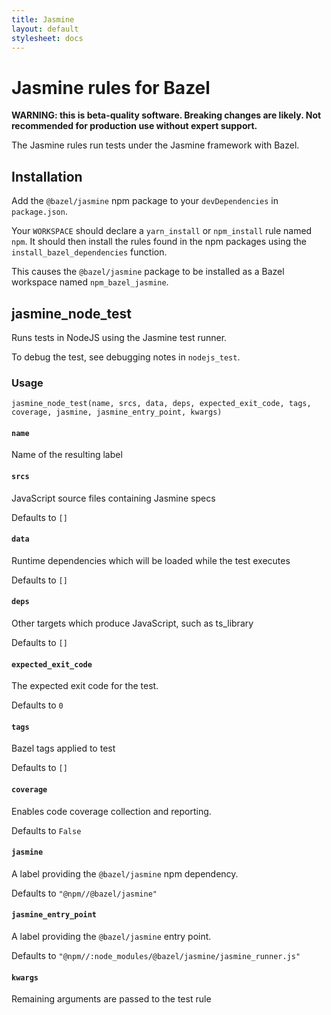 ```yaml
---
title: Jasmine
layout: default
stylesheet: docs
---
```

# Jasmine rules for Bazel

**WARNING: this is beta-quality software. Breaking changes are likely. Not recommended for production use without expert support.**

The Jasmine rules run tests under the Jasmine framework with Bazel.


## Installation

Add the `@bazel/jasmine` npm package to your `devDependencies` in `package.json`.

Your `WORKSPACE` should declare a `yarn_install` or `npm_install` rule named `npm`.
It should then install the rules found in the npm packages using the `install_bazel_dependencies` function.

This causes the `@bazel/jasmine` package to be installed as a Bazel workspace named `npm_bazel_jasmine`.

[name]: https://bazel.build/docs/build-ref.html#name
[label]: https://bazel.build/docs/build-ref.html#labels
[labels]: https://bazel.build/docs/build-ref.html#labels


## jasmine_node_test

Runs tests in NodeJS using the Jasmine test runner.

To debug the test, see debugging notes in `nodejs_test`.



### Usage

```
jasmine_node_test(name, srcs, data, deps, expected_exit_code, tags, coverage, jasmine, jasmine_entry_point, kwargs)
```



#### `name`
      
Name of the resulting label




#### `srcs`
      
JavaScript source files containing Jasmine specs

Defaults to `[]`



#### `data`
      
Runtime dependencies which will be loaded while the test executes

Defaults to `[]`



#### `deps`
      
Other targets which produce JavaScript, such as ts_library

Defaults to `[]`



#### `expected_exit_code`
      
The expected exit code for the test.

Defaults to `0`



#### `tags`
      
Bazel tags applied to test

Defaults to `[]`



#### `coverage`
      
Enables code coverage collection and reporting.

Defaults to `False`



#### `jasmine`
      
A label providing the `@bazel/jasmine` npm dependency.

Defaults to `"@npm//@bazel/jasmine"`



#### `jasmine_entry_point`
      
A label providing the `@bazel/jasmine` entry point.

Defaults to `"@npm//:node_modules/@bazel/jasmine/jasmine_runner.js"`



#### `kwargs`
      
Remaining arguments are passed to the test rule





